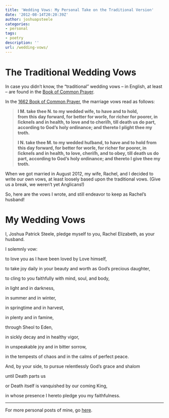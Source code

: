 ```yaml
---
title: 'Wedding Vows: My Personal Take on the Traditional Version'
date: '2012-08-14T20:20:39Z'
author: joshuapsteele
categories:
- personal
tags:
- poetry
description: ''
url: /wedding-vows/
---
```

# The Traditional Wedding Vows

In case you didn’t know, the “traditional” wedding vows – in English, at least – are found in the [Book of Common Prayer](http://www.bcponline.org/).

In the [1662 Book of Common Prayer](http://justus.anglican.org/resources/bcp/1662/baskerville.htm), the marriage vows read as follows:

> **I M. take thee N. to my wedded wife, to have and to hold,**  
> **from this day forward, for better for worſe, for richer for poorer, in ſickneſs and in health, to love and to cheriſh, till death us do part, according to God’s holy ordinance; and thereto I plight thee my troth.**
> 
> **I N. take thee M. to my wedded huſband, to have and to hold from this day forward, for better for worſe, for richer for poorer, in ſickneſs and in health, to love, cheriſh, and to obey, till death us do part, according to God’s holy ordinance; and thereto I give thee my troth.**

When we got married in August 2012, my wife, Rachel, and I decided to write our own vows, at least loosely based upon the traditional vows. (Give us a break, we weren’t yet Anglicans!)

So, here are the vows I wrote, and still endeavor to keep as Rachel’s husband!

# My Wedding Vows

I, Joshua Patrick Steele, pledge myself to you, Rachel Elizabeth, as your husband.

I solemnly vow:

to love you as I have been loved by Love himself,

to take joy daily in your beauty and worth as God’s precious daughter,

to cling to you faithfully with mind, soul, and body,

in light and in darkness,

in summer and in winter,

in springtime and in harvest,

in plenty and in famine,

through Sheol to Eden,

in sickly decay and in healthy vigor,

in unspeakable joy and in bitter sorrow,

in the tempests of chaos and in the calms of perfect peace.

And, by your side, to pursue relentlessly God’s grace and shalom

until Death parts us

or Death itself is vanquished by our coming King,

in whose presence I hereto pledge you my faithfulness.

---

For more personal posts of mine, go [here](https://joshuapsteele.com/category/personal/).